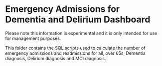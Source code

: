 # Emergency Admissions for Dementia and Delirium Dashboard

Please note this information is experimental and it is only intended for use for management purposes.

This folder contains the SQL scripts used to calculate the number of emergency admissions and readmissions for all, over 65s, Dementia diagnosis, Delirium diagnosis and MCI diagnosis.

